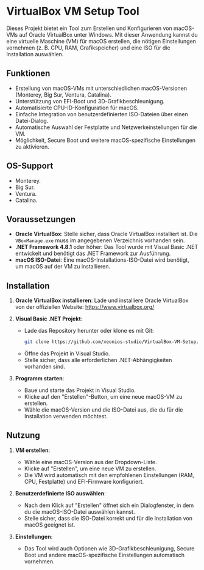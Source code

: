 # VirtualBox VM Setup Tool

Dieses Projekt bietet ein Tool zum Erstellen und Konfigurieren von macOS-VMs auf Oracle VirtualBox unter Windows. Mit dieser Anwendung kannst du eine virtuelle Maschine (VM) für macOS erstellen, die nötigen Einstellungen vornehmen (z. B. CPU, RAM, Grafikspeicher) und eine ISO für die Installation auswählen.

## Funktionen

- Erstellung von macOS-VMs mit unterschiedlichen macOS-Versionen (Monterey, Big Sur, Ventura, Catalina).
- Unterstützung von EFI-Boot und 3D-Grafikbeschleunigung.
- Automatisierte CPU-ID-Konfiguration für macOS.
- Einfache Integration von benutzerdefinierten ISO-Dateien über einen Datei-Dialog.
- Automatische Auswahl der Festplatte und Netzwerkeinstellungen für die VM.
- Möglichkeit, Secure Boot und weitere macOS-spezifische Einstellungen zu aktivieren.

## OS-Support

- Monterey.
- Big Sur.
- Ventura.
- Catalina.

## Voraussetzungen

- **Oracle VirtualBox**: Stelle sicher, dass Oracle VirtualBox installiert ist. Die `VBoxManage.exe` muss im angegebenen Verzeichnis vorhanden sein.
- **.NET Framework 4.8.1** oder höher: Das Tool wurde mit Visual Basic .NET entwickelt und benötigt das .NET Framework zur Ausführung.
- **macOS ISO-Datei**: Eine macOS-Installations-ISO-Datei wird benötigt, um macOS auf der VM zu installieren.

## Installation

1. **Oracle VirtualBox installieren**:
   Lade und installiere Oracle VirtualBox von der offiziellen Website: https://www.virtualbox.org/

2. **Visual Basic .NET Projekt**:
   - Lade das Repository herunter oder klone es mit Git:
     ```bash
     git clone https://github.com/xeonios-studio/VirtualBox-VM-Setup.git
     ```
   - Öffne das Projekt in Visual Studio.
   - Stelle sicher, dass alle erforderlichen .NET-Abhängigkeiten vorhanden sind.

3. **Programm starten**:
   - Baue und starte das Projekt in Visual Studio.
   - Klicke auf den "Erstellen"-Button, um eine neue macOS-VM zu erstellen.
   - Wähle die macOS-Version und die ISO-Datei aus, die du für die Installation verwenden möchtest.

## Nutzung

1. **VM erstellen**:
   - Wähle eine macOS-Version aus der Dropdown-Liste.
   - Klicke auf "Erstellen", um eine neue VM zu erstellen.
   - Die VM wird automatisch mit den empfohlenen Einstellungen (RAM, CPU, Festplatte) und EFI-Firmware konfiguriert.

2. **Benutzerdefinierte ISO auswählen**:
   - Nach dem Klick auf "Erstellen" öffnet sich ein Dialogfenster, in dem du die macOS-ISO-Datei auswählen kannst.
   - Stelle sicher, dass die ISO-Datei korrekt und für die Installation von macOS geeignet ist.

3. **Einstellungen**:
   - Das Tool wird auch Optionen wie 3D-Grafikbeschleunigung, Secure Boot und andere macOS-spezifische Einstellungen automatisch vornehmen.
